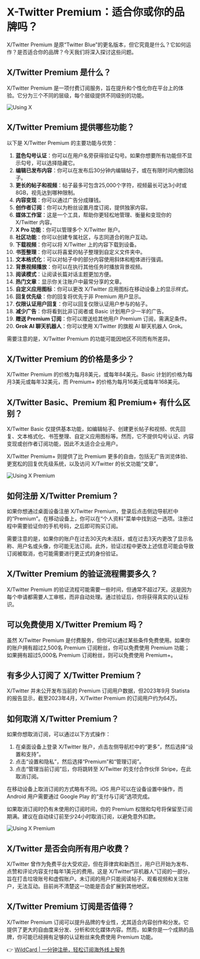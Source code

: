 # X-Twitter Premium：适合你或你的品牌吗？

X/Twitter Premium 是原“Twitter Blue”的更名版本，但它究竟是什么？它如何运作？是否适合你的品牌？今天我们将深入探讨这些问题。

## X/Twitter Premium 是什么？

X/Twitter Premium 是一项付费订阅服务，旨在提升和个性化你在平台上的体验。它分为三个不同的层级，每个层级提供不同级别的功能。

![Using X](https://bbtdd.com/img/9229332855.webp)

## X/Twitter Premium 提供哪些功能？

以下是 X/Twitter Premium 的主要功能与优势：

1. **蓝色勾号认证**：你可以在用户名旁获得验证勾号。如果你想要所有功能但不显示勾号，可以选择隐藏它。
2. **编辑已发布内容**：你可以在发布后30分钟内编辑帖子，或在有限时间内撤回帖子。
3. **更长的帖子和视频**：帖子最多可包含25,000个字符，视频最长可达3小时或8GB，视先达到哪种限制。
4. **内容变现**：你可以通过广告分成赚钱。
5. **创作者订阅**：你可以为粉丝设置月度订阅，提供独家内容。
6. **媒体工作室**：这是一个工具，帮助你更轻松地管理、衡量和变现你的 X/Twitter 内容。
7. **X Pro 功能**：你可以管理多个 X/Twitter 账户。
8. **社区功能**：你可以创建专属社区，与志同道合的账户互动。
9. **下载视频**：你可以将 X/Twitter 上的内容下载到设备。
10. **书签整理**：你可以将喜爱的帖子整理到自定义文件夹中。
11. **文本格式化**：可以对帖子中的部分内容使用斜体和粗体进行强调。
12. **背景视频播放**：你可以在执行其他任务时播放背景视频。
13. **阅读模式**：让阅读长篇对话主题更加方便。
14. **热门文章**：显示你关注账户中最常分享的文章。
15. **自定义应用图标**：你可以更改 X/Twitter 应用图标在移动设备上的显示样式。
16. **回复优先级**：你的回复将优先于非 Premium 用户显示。
17. **仅限认证用户回复**：你可以回复仅限认证用户参与的帖子。
18. **减少广告**：你将看到比非订阅者或 Basic 计划用户少一半的广告。
19. **赠送 Premium 订阅**：你可以赠送给其他用户 Premium 订阅，需满足条件。
20. **Grok AI 聊天机器人**：你可以使用 X/Twitter 的旗舰 AI 聊天机器人 Grok。

需要注意的是，X/Twitter Premium 的功能可能因地区不同而有所差异。

## X/Twitter Premium 的价格是多少？

X/Twitter Premium 的价格为每月8美元，或每年84美元。Basic 计划的价格为每月3美元或每年32美元，而 Premium+ 的价格为每月16美元或每年168美元。

## X/Twitter Basic、Premium 和 Premium+ 有什么区别？

X/Twitter Basic 仅提供基本功能，如编辑帖子、创建更长帖子和视频、优先回复、文本格式化、书签整理、自定义应用图标等。然而，它不提供勾号认证、内容变现或创作者订阅功能，因此不太适合企业用户。

X/Twitter Premium+ 则提供了比 Premium 更多的自由，包括无广告浏览体验、更宽松的回复优先级系统，以及访问 X/Twitter 的长文功能“文章”。

![Using X Premium](https://bbtdd.com/img/69574048.webp)

## 如何注册 X/Twitter Premium？

如果你想通过桌面设备注册 X/Twitter Premium，登录后点击侧边导航栏中的“Premium”。在移动设备上，你可以在“个人资料”菜单中找到这一选项。注册过程中需要验证你的手机号码，之后即可购买订阅。

需要注意的是，如果你的账户在过去30天内未活跃，或在过去3天内更改了显示名称、用户名或头像，你可能无法订阅。此外，验证过程中更改上述信息可能会导致订阅被取消，也可能需要进行更正式的身份验证。

## X/Twitter Premium 的验证流程需要多久？

X/Twitter Premium 的验证流程可能需要一些时间，但通常不超过7天。这是因为每个申请都需要人工审核，而非自动处理。通过验证后，你将获得真实的认证标识。

## 可以免费使用 X/Twitter Premium 吗？

虽然 X/Twitter Premium 是付费服务，但你可以通过某些条件免费使用。如果你的账户拥有超过2,500名 Premium 订阅粉丝，你可以免费使用 Premium 功能；如果拥有超过5,000名 Premium 订阅粉丝，则可以免费使用 Premium+。

## 有多少人订阅了 X/Twitter Premium？

X/Twitter 并未公开发布当前的 Premium 订阅用户数据，但2023年9月 Statista 的报告显示，截至2023年4月，X/Twitter Premium 的订阅用户约为64万。

## 如何取消 X/Twitter Premium？

如果你想取消订阅，可以通过以下方式操作：

1. 在桌面设备上登录 X/Twitter 账户，点击左侧导航栏中的“更多”，然后选择“设置和支持”。
2. 点击“设置和隐私”，然后选择“Premium”和“管理订阅”。
3. 点击“管理当前订阅”后，你将跳转至 X/Twitter 的支付合作伙伴 Stripe，在此取消订阅。

在移动设备上取消订阅的方式略有不同。iOS 用户可以在设备设置中操作，而 Android 用户需要通过 Google Play 的“支付与订阅”选项完成。

如果取消订阅时仍有未使用的订阅时间，你的 Premium 权限和勾号将保留至订阅期满。建议在自动续订前至少24小时取消订阅，以避免意外扣款。

![Using X Premium](https://bbtdd.com/img/66670424532817.webp)

## X/Twitter 是否会向所有用户收费？

X/Twitter 曾作为免费平台大受欢迎，但在菲律宾和新西兰，用户已开始为发布、点赞和评论内容支付每年1美元的费用。这是 X/Twitter“非机器人”订阅的一部分，旨在打击垃圾账号和虚假账户。未订阅的用户只能阅读帖子、观看视频和关注账户，无法互动。目前尚不清楚这一功能是否会扩展到其他地区。

## X/Twitter Premium 订阅是否值得？

X/Twitter Premium 订阅可以提升品牌的专业性，尤其适合内容创作和分发。它提供了更大的自由度来分发、分析和优化媒体内容。然而，如果你是一个成熟的品牌，你可能已经拥有足够的认证粉丝来免费使用 Premium 功能。

👉 [WildCard | 一分钟注册，轻松订阅海外线上服务](https://bbtdd.com/WildCard)